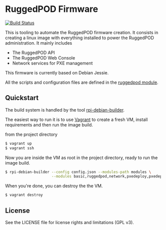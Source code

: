 # RuggedPOD Firmware

[![Build Status](https://travis-ci.org/RuggedPOD/ruggedpod-firmware.svg?branch=master)](https://travis-ci.org/RuggedPOD/ruggedpod-firmware)

This is tooling to automate the RuggedPOD firmware creation. It consists in creating
a linux image with everything installed to power the RuggedPOD administration. It mainly
includes

 * The RuggedPOD API
 * The RuggedPOD Web Console
 * Network services for PXE management

This firmware is currently based on Debian Jessie.

All the scripts and configuration files are defined in the
[ruggedpod module](https://github.com/RuggedPOD/ruggedpod-firmware/modules/ruggedpod).


## Quickstart

The build system is handled by the tool
[rpi-debian-builder](https://github.com/ggiamarchi/rpi-debian-builder).

The easiest way to run it is to use [Vagrant](https://www.vagrantup.com/) to create a
fresh VM, install requirements and then run the image build.

from the project directory

```bash
$ vagrant up
$ vagrant ssh
```

Now you are inside the VM as root in the project directory, ready to run the image build.

```bash
$ rpi-debian-builder --config config.json --modules-path modules \
                     --modules basic,ruggedpod,network,pxedeploy,pxedeploy-ubuntu-1404
```

When you're done, you can destroy the the VM.

```bash
$ vagrant destroy
```


## License

See the LICENSE file for license rights and limitations (GPL v3).
